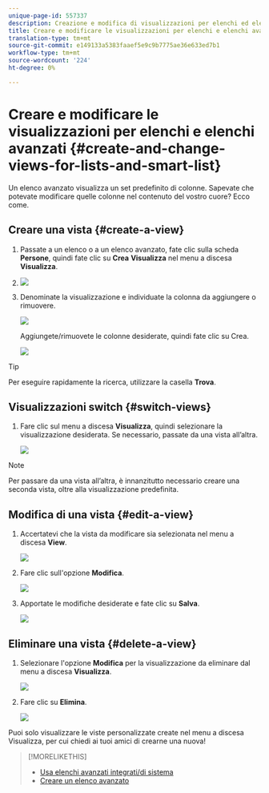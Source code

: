 ```yaml
---
unique-page-id: 557337
description: Creazione e modifica di visualizzazioni per elenchi ed elenchi avanzati - Documenti Marketo - Documentazione prodotto
title: Creare e modificare le visualizzazioni per elenchi e elenchi avanzati
translation-type: tm+mt
source-git-commit: e149133a5383faaef5e9c9b7775ae36e633ed7b1
workflow-type: tm+mt
source-wordcount: '224'
ht-degree: 0%

---
```



# Creare e modificare le visualizzazioni per elenchi e elenchi avanzati {#create-and-change-views-for-lists-and-smart-list}

Un elenco avanzato visualizza un set predefinito di colonne. Sapevate che potevate modificare quelle colonne nel contenuto del vostro cuore? Ecco come.

## Creare una vista {#create-a-view}

1. Passate a un elenco o a un elenco avanzato, fate clic sulla scheda **Persone**, quindi fate clic su **Crea** **Visualizza** nel menu a discesa **Visualizza**.
1. ![](assets/smartlist-createview.png)

1. Denominate la visualizzazione e individuate la colonna da aggiungere o rimuovere.

   ![](assets/image2014-9-12-11-3a23-3a53.png)

   Aggiungete/rimuovete le colonne desiderate, quindi fate clic su Crea.

   ![](assets/image2014-9-12-11-3a24-3a7.png)

>[!TIP]
>
>Per eseguire rapidamente la ricerca, utilizzare la casella **Trova**.

## Visualizzazioni switch {#switch-views}

1. Fare clic sul menu a discesa **Visualizza**, quindi selezionare la visualizzazione desiderata. Se necessario, passate da una vista all’altra.

   ![](assets/smartlist-customviewchoose.png)

>[!NOTE]
>
> Per passare da una vista all’altra, è innanzitutto necessario creare una seconda vista, oltre alla visualizzazione predefinita.

## Modifica di una vista {#edit-a-view}

1. Accertatevi che la vista da modificare sia selezionata nel menu a discesa **View**.

   ![](assets/smartlist-customviewchoose.png)

1. Fare clic sull&#39;opzione **Modifica**.

   ![](assets/smartlist-editcustomview.png)

1. Apportate le modifiche desiderate e fate clic su **Salva**.

   ![](assets/image2014-9-12-11-3a27-3a19.png)



## Eliminare una vista {#delete-a-view}

1. Selezionare l&#39;opzione **Modifica** per la visualizzazione da eliminare dal menu a discesa **Visualizza**.

   ![](assets/smartlist-editcustomview.png)

1. Fare clic su **Elimina**.

   ![](assets/image2014-9-12-11-3a27-3a39.png)

Puoi solo visualizzare le viste personalizzate create nel menu a discesa Visualizza, per cui chiedi ai tuoi amici di crearne una nuova!

>[!MORELIKETHIS]
>
>* [Usa elenchi avanzati integrati/di sistema](use-built-in-system-smart-lists.md)
>* [Creare un elenco avanzato](../../../../product-docs/core-marketo-concepts/smart-lists-and-static-lists/creating-a-smart-list/create-a-smart-list.md)

>



